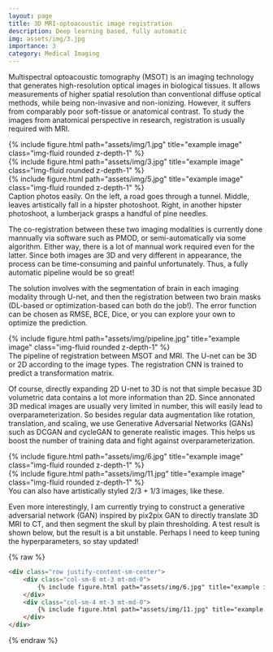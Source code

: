 ```yaml
---
layout: page
title: 3D MRI-optoacoustic image registration
description: Deep learning based, fully automatic
img: assets/img/3.jpg
importance: 3
category: Medical Imaging
---
```

Multispectral optoacoustic tomography (MSOT) is an imaging technology that generates high-resolution optical images in biological tissues. It allows measurements of higher spatial resolution than conventional diffuse optical methods, while being non-invasive and non-ionizing. However, it suffers from comparably poor soft-tissue or anatomical contrast. To study the images from anatomical perspective in research, registration is usually required with MRI. 

<div class="row">
    <div class="col-sm mt-3 mt-md-0">
        {% include figure.html path="assets/img/1.jpg" title="example image" class="img-fluid rounded z-depth-1" %}
    </div>
    <div class="col-sm mt-3 mt-md-0">
        {% include figure.html path="assets/img/3.jpg" title="example image" class="img-fluid rounded z-depth-1" %}
    </div>
    <div class="col-sm mt-3 mt-md-0">
        {% include figure.html path="assets/img/5.jpg" title="example image" class="img-fluid rounded z-depth-1" %}
    </div>
</div>
<div class="caption">
    Caption photos easily. On the left, a road goes through a tunnel. Middle, leaves artistically fall in a hipster photoshoot. Right, in another hipster photoshoot, a lumberjack grasps a handful of pine needles.
</div>

The co-registration between these two imaging modalities is currently done mannually via software such as PMOD, or semi-automatically via some algorithm. Either way, there is a lot of mannual work required even for the latter. Since both images are 3D and very different in appearance, the process can be time-consuming and painful unfortunately. Thus, a fully automatic pipeline would be so great! 

The solution involves with the segmentation of brain in each imaging modality through U-net, and then the registration between two brain masks (DL-based or optimization-based can both do the job!). The error function can be chosen as RMSE, BCE, Dice, or you can explore your own to optimize the prediction.  
<div class="row">
    <div class="col-sm mt-3 mt-md-0">
        {% include figure.html path="assets/img/pipeline.jpg" title="example image" class="img-fluid rounded z-depth-1" %}
    </div>
</div>
<div class="caption">
    The pipeline of registration between MSOT and MRI. The U-net can be 3D or 2D according to the image types. The registration CNN is trained to predict a transformation matrix. 
</div>

Of course, directly expanding 2D U-net to 3D is not that simple becasue 3D volumetric data contains a lot more information than 2D. Since annonated 3D medical images are usually very limited in number, this will easily lead to overparameterization. So besides regular data augmentation like rotation, translation, and scaling, we use Generative Adversarial Networks (GANs) such as DCGAN and cycleGAN to generate realistic images. This helps us boost the number of training data and fight against overparameterization.  


<div class="row justify-content-sm-center">
    <div class="col-sm-8 mt-3 mt-md-0">
        {% include figure.html path="assets/img/6.jpg" title="example image" class="img-fluid rounded z-depth-1" %}
    </div>
    <div class="col-sm-4 mt-3 mt-md-0">
        {% include figure.html path="assets/img/11.jpg" title="example image" class="img-fluid rounded z-depth-1" %}
    </div>
</div>
<div class="caption">
    You can also have artistically styled 2/3 + 1/3 images, like these.
</div>

Even more interestingly, I am currently trying to construct a generative adversarial network (GAN) inspired by pix2pix GAN to directly translate 3D MRI to CT, and then segment the skull by plain thresholding. A test result is shown below, but the result is a bit unstable. Perhaps I need to keep tuning the hyperparameters, so stay updated!   

{% raw %}
```html
<div class="row justify-content-sm-center">
    <div class="col-sm-8 mt-3 mt-md-0">
        {% include figure.html path="assets/img/6.jpg" title="example image" class="img-fluid rounded z-depth-1" %}
    </div>
    <div class="col-sm-4 mt-3 mt-md-0">
        {% include figure.html path="assets/img/11.jpg" title="example image" class="img-fluid rounded z-depth-1" %}
    </div>
</div>
```
{% endraw %}
